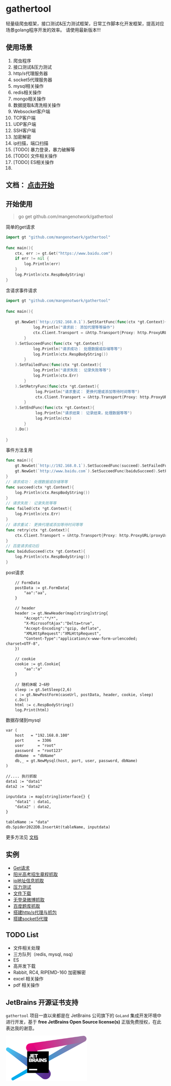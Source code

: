 # gathertool
轻量级爬虫框架，接口测试&压力测试框架，日常工作脚本化开发框架，提高对应场景golang程序开发的效率。
请使用最新版本!!!

## 使用场景
1. 爬虫程序
2. 接口测试&压力测试
3. http/s代理服务器
4. socket5代理服务器
5. mysql相关操作
6. redis相关操作
7. mongo相关操作
8. 数据提取&清洗相关操作
9. Websocket客户端
10. TCP客户端
11. UDP客户端
12. SSH客户端
13. 加密解密
14. ip扫描，端口扫描
15. [TODO] 暴力登录，暴力破解等
16. [TODO] 文件相关操作
17. [TODO] ES相关操作
18. 

## 文档： [点击开始](http://mange.work/doc?id=1)

## 开始使用
> go get github.com/mangenotwork/gathertool


简单的get请求
```go
import gt "github.com/mangenotwork/gathertool"

func main(){
    ctx, err := gt.Get("https://www.baidu.com")
    if err != nil {
        log.Println(err)
    }
    log.Println(ctx.RespBodyString)
}
```

含请求事件请求
```go
import gt "github.com/mangenotwork/gathertool"

func main(){

    gt.NewGet(`http://192.168.0.1`).SetStartFunc(func(ctx *gt.Context){
            log.Println("请求前： 添加代理等等操作")
            ctx.Client.Transport = &http.Transport{Proxy: http.ProxyURL(proxyUrl)}
        }
    ).SetSucceedFunc(func(ctx *gt.Context){
            log.Println("请求成功： 处理数据或存储等等")
            log.Println(ctx.RespBodyString())
        }
    ).SetFailedFunc(func(ctx *gt.Context){
            log.Println("请求失败： 记录失败等等")
            log.Println(ctx.Err)
        }
    ).SetRetryFunc(func(ctx *gt.Context){
             log.Println("请求重试： 更换代理或添加等待时间等等")
             ctx.Client.Transport = &http.Transport{Proxy: http.ProxyURL(proxyUrl)}
        }
    ).SetEndFunc(func(ctx *gt.Context){
             log.Println("请求结束： 记录结束，处理数据等等")
             log.Println(ctx)
        }
    ).Do()
    
}
```

事件方法复用
```go
func main(){
    gt.NewGet(`http://192.168.0.1`).SetSucceedFunc(succeed).SetFailedFunc(failed).SetRetryFunc(retry).Do()
    gt.NewGet(`http://www.baidu.com`).SetSucceedFunc(baiduSucceed).SetFailedFunc(failed).SetRetryFunc(retry).Do()
}
// 请求成功： 处理数据或存储等等
func succeed(ctx *gt.Context){
    log.Println(ctx.RespBodyString())
}
// 请求失败： 记录失败等等
func failed(ctx *gt.Context){
    log.Println(ctx.Err)
}
// 请求重试： 更换代理或添加等待时间等等
func retry(ctx *gt.Context){
    ctx.Client.Transport = &http.Transport{Proxy: http.ProxyURL(proxyUrl)}
}
// 百度请求成功后
func baiduSucceed(ctx *gt.Context){
    log.Println(ctx.RespBodyString())
}
```

post请求
```
    // FormData
    postData := gt.FormData{
        "aa":"aa",	
    }
    
    // header
    header := gt.NewHeader(map[string]string{
        "Accept":"*/*",
        "X-MicrosoftAjax":"Delta=true",
        "Accept-Encoding":"gzip, deflate",
        "XMLHttpRequest":"XMLHttpRequest",
        "Content-Type":"application/x-www-form-urlencoded; charset=UTF-8",
    })
    
    // cookie
    cookie := gt.Cookie{
        "aa":"a"
    }
    
    // 随机休眠 2~6秒
    sleep := gt.SetSleep(2,6)
    c := gt.NewPostForm(caseUrl, postData, header, cookie, sleep)
    c.Do()
    html := c.RespBodyString()
    log.Print(html)

```

数据存储到mysql
```
var (
    host   = "192.168.0.100"
    port      = 3306
    user      = "root"
    password  = "root123"
    dbName  = "dbName"
    db,_ = gt.NewMysql(host, port, user, password, dbName)
)

//.... 执行抓取
data1 := "data1"
data2 := "data2"

inputdata := map[string]interface{} {
    "data1" : data1,
    "data2" : data2,
}

tableName := "data"
db.Spider2022DB.InsertAt(tableName, inputdata)
```

更多方法见 [文档](https://github.com/mangenotwork/gathertool/tree/main/_doc/doc_1.md)

## 实例
-  [Get请求](https://github.com/mangenotwork/gathertool/tree/main/_examples/get)
-  [阳光高考招生章程抓取](https://github.com/mangenotwork/gathertool/tree/main/_examples/get_yggk)
-  [ip地址信息抓取](https://github.com/mangenotwork/gathertool/tree/main/_examples/ip_bczs_cn)
-  [压力测试](https://github.com/mangenotwork/gathertool/tree/main/_examples/stress_testing)
-  [文件下载](https://github.com/mangenotwork/gathertool/tree/main/_examples/upload_file)
-  [无登录微博抓取](https://github.com/mangenotwork/gathertool/tree/main/_examples/weibo)
-  [百度题库抓取](https://github.com/mangenotwork/gathertool/tree/main/_examples/baidu_tk)
-  [搭建http/s代理与抓包](https://github.com/mangenotwork/gathertool/tree/main/_examples/intercept)
-  [搭建socket5代理](https://github.com/mangenotwork/gathertool/tree/main/_examples/socket5)

## TODO List
- 文件相关处理
- 三方队列（redis, mysql, nsq）
- ES
- 高并发下载
- Rabbit, RC4, RIPEMD-160 加密解密
- excel 相关操作
- pdf 相关操作



## JetBrains 开源证书支持

`gathertool` 项目一直以来都是在 JetBrains 公司旗下的 `GoLand` 集成开发环境中进行开发，基于 **free JetBrains Open Source license(s)** 正版免费授权，在此表达我的谢意。

<a href="https://www.jetbrains.com/?from=gathertool" target="_blank"><img src="https://raw.githubusercontent.com/moonD4rk/staticfiles/master/picture/jetbrains-variant-4.png" width="256" align="middle"/></a>



